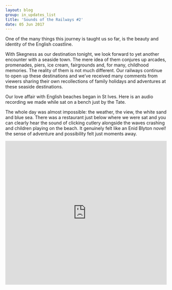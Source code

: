 ```yaml
---
layout: blog
group: in_updates_list
title: 'Sounds of the Railways #2'
date: 05 Jun 2017
---
```

One of the many things this journey is taught us so far, is the beauty and identity of the English coastline. 

With Skegness as our destination tonight, we look forward to yet another encounter with a seaside town. The mere idea of them conjures up arcades, promenades, piers, ice cream, fairgrounds and, for many, childhood memories. The reality of them is not much different. Our railways continue to open up these destinations and we’ve received many comments from viewers sharing their own recollections of family holidays and adventures at these seaside destinations. 

Our love affair with English beaches began in St Ives. Here is an audio recording we made while sat on a bench just by the Tate. 

The whole day was almost impossible: the weather, the view, the white sand and blue sea. There was a restaurant just below where we were sat and you can clearly hear the sound of clicking cutlery alongside the waves crashing and children playing on the beach. It genuinely felt like an Enid Blyton novel! the sense of adventure and possibility felt just moments away. 

<iframe width="100%" height="450" scrolling="no" frameborder="no" src="https://w.soundcloud.com/player/?url=https%3A//api.soundcloud.com/tracks/324778452&amp;auto_play=false&amp;hide_related=false&amp;show_comments=true&amp;show_user=true&amp;show_reposts=false&amp;visual=true"></iframe>
